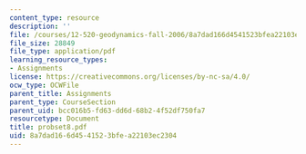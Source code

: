 ```yaml
---
content_type: resource
description: ''
file: /courses/12-520-geodynamics-fall-2006/8a7dad166d4541523bfea22103ec2304_probset8.pdf
file_size: 28849
file_type: application/pdf
learning_resource_types:
- Assignments
license: https://creativecommons.org/licenses/by-nc-sa/4.0/
ocw_type: OCWFile
parent_title: Assignments
parent_type: CourseSection
parent_uid: bcc016b5-fd63-dd6d-68b2-4f52df750fa7
resourcetype: Document
title: probset8.pdf
uid: 8a7dad16-6d45-4152-3bfe-a22103ec2304
---
```

